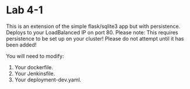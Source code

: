 # Lab 4-1

This is an extension of the simple flask/sqlite3 app but with persistence.  Deploys to your LoadBalanced IP on port 80.  Please note: This requires persistence to be set up on your cluster!  Please do not attempt until it has been added!

You will need to modify:
1) Your dockerfile.
2) Your Jenkinsfile.
3) Your deployment-dev.yaml.
   
